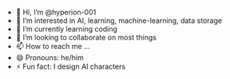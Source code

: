 - 👋 Hi, I’m @hyperion-001
- 👀 I’m interested in AI, learning, machine-learning, data storage
- 🌱 I’m currently learning coding
- 💞️ I’m looking to collaborate on most things
- 📫 How to reach me ...
- 😄 Pronouns: he/him
- ⚡ Fun fact: I design AI characters

<!---
jwomackou/jwomackou is a ✨ special ✨ repository because its `README.md` (this file) appears on your GitHub profile.
You can click the Preview link to take a look at your changes.
--->
